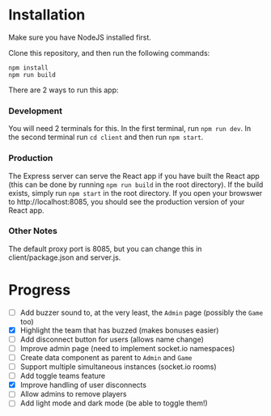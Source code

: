 # Installation

Make sure you have NodeJS installed first.

Clone this repository, and then run the following commands:
```
npm install
npm run build
```

There are 2 ways to run this app:

### Development
You will need 2 terminals for this. In the first terminal, run ```npm run dev```. In the second terminal run ```cd client``` and then run ```npm start```.

### Production
The Express server can serve the React app if you have built the React app (this can be done by running ```npm run build``` in the root directory). If the build exists, simply run ```npm start``` in the root directory. If you open your browswer to http://localhost:8085, you should see the production version of your React app.

### Other Notes
The default proxy port is 8085, but you can change this in client/package.json and server.js.

# Progress
- [ ] Add buzzer sound to, at the very least, the ```Admin``` page (possibly the ```Game``` too)
- [x] Highlight the team that has buzzed (makes bonuses easier)
- [ ] Add disconnect button for users (allows name change)
- [ ] Improve admin page (need to implement socket.io namespaces)
- [ ] Create data component as parent to ```Admin``` and ```Game```
- [ ] Support multiple simultaneous instances (socket.io rooms)
- [ ] Add toggle teams feature
- [x] Improve handling of user disconnects
- [ ] Allow admins to remove players
- [ ] Add light mode and dark mode (be able to toggle them!)
